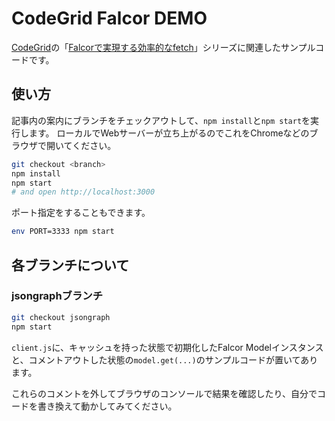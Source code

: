 # CodeGrid Falcor DEMO

[CodeGrid](https://app.codegrid.net/)の「[Falcorで実現する効率的なfetch](https://app.codegrid.net/series/2016-falcor)」シリーズに関連したサンプルコードです。

## 使い方

記事内の案内にブランチをチェックアウトして、`npm install`と`npm start`を実行します。
ローカルでWebサーバーが立ち上がるのでこれをChromeなどのブラウザで開いてください。

```sh
git checkout <branch>
npm install
npm start
# and open http://localhost:3000
```

ポート指定をすることもできます。

```sh
env PORT=3333 npm start
```

## 各ブランチについて

### jsongraphブランチ

```sh
git checkout jsongraph
npm start
```

`client.js`に、キャッシュを持った状態で初期化したFalcor Modelインスタンスと、コメントアウトした状態の`model.get(...)`のサンプルコードが置いてあります。

これらのコメントを外してブラウザのコンソールで結果を確認したり、自分でコードを書き換えて動かしてみてください。
